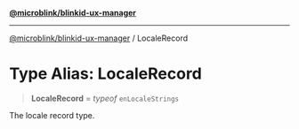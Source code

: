 [**@microblink/blinkid-ux-manager**](../README.md)

***

[@microblink/blinkid-ux-manager](../README.md) / LocaleRecord

# Type Alias: LocaleRecord

> **LocaleRecord** = *typeof* `enLocaleStrings`

The locale record type.
